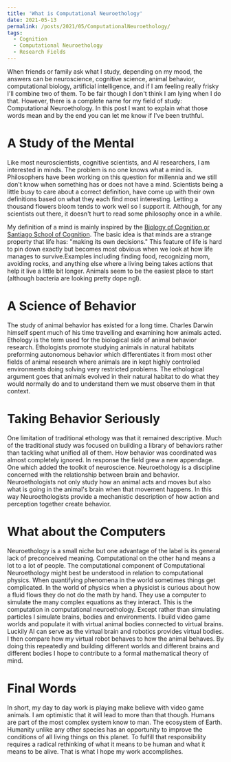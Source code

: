 ```yaml
---
title: 'What is Computational Neuroethology'
date: 2021-05-13
permalink: /posts/2021/05/ComputationalNeuroethology/
tags:
  - Cognition
  - Computational Neuroethology
  - Research Fields
---
```


When friends or family ask what I study, depending on my mood, the answers can be neuroscience, cognitive science,
animal behavior, computational biology, artificial intelligence, and if I am feeling really frisky I'll combine two 
of them. To be fair though I don't think I am lying when I do that. However, there is a complete name for my
field of study: Computational Neuroethology. In this post I want to explain what those words mean and by the end 
you can let me know if I've been truthful.

A Study of the Mental
===============
Like most neuroscientists, cognitive scientists, and AI researchers, I am interested in minds. 
The problem is no one knows what a mind is. Philosophers have been working on this question 
for millennia and we still don't know when something has or does not have a mind. 
Scientists being a little busy to care about a correct definition, have come up with 
their own definitions based on what they each find most interesting. 
Letting a thousand flowers bloom tends to work well so I support it. Although, for any scientists
out there, it doesn't hurt to read some philosophy once in a while.

My definition of a mind is mainly inspired by the [Biology of Cognition or Santiago
School of Cognition](https://en.wikipedia.org/wiki/Santiago_theory_of_cognition). The basic idea is
that minds are a strange property that life has: "making its own decisions." This feature of life
is hard to pin down exactly but becomes most obvious when we look at how life manages to survive.Examples
including finding food, recognizing mom, avoiding rocks, and anything else where a living being takes actions
that help it live a little bit longer. Animals seem to be the easiest place to start (although bacteria are
looking pretty dope ngl).

A Science of Behavior
=========
The study of animal behavior has existed for a long time. Charles Darwin himself spent much of his time travelling
and examining how animals acted. Ethology is the term used for the biological side of animal behavior research. 
Ethologists promote studying animals in natural habitats preforming autonomous behavior which differentiates it from 
most other fields of animal research where animals are in kept highly controlled environments doing solving very 
restricted problems. The ethological argument goes that animals evolved in their natural habitat to do what they 
would normally do and to understand them we must observe them in that context.

Taking Behavior Seriously
==========================
One limitation of traditional ethology was that it remained descriptive. Much of the traditional study was
focused on building a library of behaviors rather than tackling what unified all of them. How behavior was 
coordinated was almost completely ignored. In response the field grew a new appendage. One which
added the toolkit of neuroscience. Neuroethology is a discipline concerned with the relationship between brain
and behavior. Neuroethologists not only study how an animal acts and moves but also what is going in the animal's
brain when that movement happens. In this way Neuroethologists provide a mechanistic description of how action and
perception together create behavior.

What about the Computers
===========================
Neuroethology is a small niche but one advantage of the label is its general lack of preconceived meaning. Computational
on the other hand means a lot to a lot of people. The computational component of Computational Neuroethology might best 
be understood in relation to computational physics. When quantifying phenomena in the world sometimes things get complicated.
In the world of physics when a physicist is curious about how a fluid flows they do not do the math by hand. They use 
a computer to simulate the many complex equations as they interact. This is the computation in computational neuroethology. 
Except rather than simulating particles I simulate brains, bodies and environments. I build video game worlds and 
populate it with virtual animal bodies connected to virtual brains. 
Luckily AI can serve as the virtual brain and robotics provides virtual bodies. I then compare how 
my virtual robot behaves to how the animal behaves. By doing this 
repeatedly and building different worlds and different brains
and different bodies I hope to contribute to a formal mathematical theory of mind.

Final Words
==================
In short, my day to day work is playing make believe with video game animals.
I am optimistic that it will lead to more than that though. Humans are part 
of the most complex system know to man. The ecosystem of Earth.
Humanity unlike any other species has an opportunity to improve the conditions 
of all living things on this planet. To fulfill that 
responsibility requires a radical rethinking of what it means to be human and what it means to be alive. 
That is what I hope my work accomplishes.

